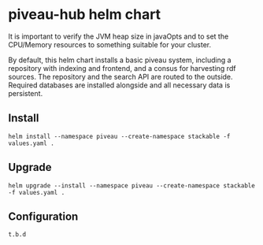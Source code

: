 # piveau-hub helm chart

It is important to verify the JVM heap size in javaOpts and to set the CPU/Memory resources to something suitable for your cluster.

By default, this helm chart installs a basic piveau system, including a repository with indexing and frontend, and a consus for harvesting rdf sources. The repository and the search API are routed to the outside. Required databases are installed alongside and all necessary data is persistent.  

## Install

    helm install --namespace piveau --create-namespace stackable -f values.yaml .

## Upgrade

    helm upgrade --install --namespace piveau --create-namespace stackable -f values.yaml .

## Configuration

    t.b.d
        
